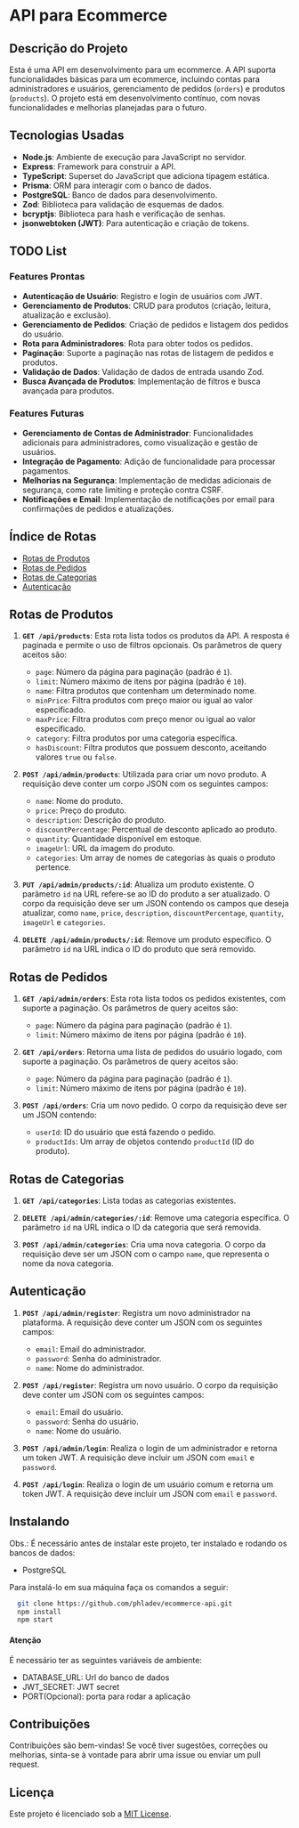 # API para Ecommerce

## Descrição do Projeto

Esta é uma API em desenvolvimento para um ecommerce. A API suporta funcionalidades básicas para um ecommerce, incluindo contas para administradores e usuários, gerenciamento de pedidos (`orders`) e produtos (`products`). O projeto está em desenvolvimento contínuo, com novas funcionalidades e melhorias planejadas para o futuro.

## Tecnologias Usadas

- **Node.js**: Ambiente de execução para JavaScript no servidor.
- **Express**: Framework para construir a API.
- **TypeScript**: Superset do JavaScript que adiciona tipagem estática.
- **Prisma**: ORM para interagir com o banco de dados.
- **PostgreSQL**: Banco de dados para desenvolvimento.
- **Zod**: Biblioteca para validação de esquemas de dados.
- **bcryptjs**: Biblioteca para hash e verificação de senhas.
- **jsonwebtoken (JWT)**: Para autenticação e criação de tokens.

## TODO List

### Features Prontas

- **Autenticação de Usuário**: Registro e login de usuários com JWT.
- **Gerenciamento de Produtos**: CRUD para produtos (criação, leitura, atualização e exclusão).
- **Gerenciamento de Pedidos**: Criação de pedidos e listagem dos pedidos do usuário.
- **Rota para Administradores**: Rota para obter todos os pedidos.
- **Paginação**: Suporte a paginação nas rotas de listagem de pedidos e produtos.
- **Validação de Dados**: Validação de dados de entrada usando Zod.
- **Busca Avançada de Produtos**: Implementação de filtros e busca avançada para produtos.

### Features Futuras

- **Gerenciamento de Contas de Administrador**: Funcionalidades adicionais para administradores, como visualização e gestão de usuários.
- **Integração de Pagamento**: Adição de funcionalidade para processar pagamentos.
- **Melhorias na Segurança**: Implementação de medidas adicionais de segurança, como rate limiting e proteção contra CSRF.
- **Notificações e Email**: Implementação de notificações por email para confirmações de pedidos e atualizações.

## Índice de Rotas

- [Rotas de Produtos](#rotas-de-produtos)
- [Rotas de Pedidos](#rotas-de-pedidos)
- [Rotas de Categorias](#rotas-de-categorias)
- [Autenticação](#autenticação)

## Rotas de Produtos

1. **`GET /api/products`**: Esta rota lista todos os produtos da API. A resposta é paginada e permite o uso de filtros opcionais. Os parâmetros de query aceitos são:

   -   `page`: Número da página para paginação (padrão é `1`).
   -   `limit`: Número máximo de itens por página (padrão é `10`).
   -   `name`: Filtra produtos que contenham um determinado nome.
   -   `minPrice`: Filtra produtos com preço maior ou igual ao valor especificado.
   -   `maxPrice`: Filtra produtos com preço menor ou igual ao valor especificado.
   -   `category`: Filtra produtos por uma categoria específica.
   -   `hasDiscount`: Filtra produtos que possuem desconto, aceitando valores `true` ou `false`.

2. **`POST /api/admin/products`**: Utilizada para criar um novo produto. A requisição deve conter um corpo JSON com os seguintes campos:

   -   `name`: Nome do produto.
   -   `price`: Preço do produto.
   -   `description`: Descrição do produto.
   -   `discountPercentage`: Percentual de desconto aplicado ao produto.
   -   `quantity`: Quantidade disponível em estoque.
   -   `imageUrl`: URL da imagem do produto.
   -   `categories`: Um array de nomes de categorias às quais o produto pertence.

3. **`PUT /api/admin/products/:id`**: Atualiza um produto existente. O parâmetro `id` na URL refere-se ao ID do produto a ser atualizado. O corpo da requisição deve ser um JSON contendo os campos que deseja atualizar, como `name`, `price`, `description`, `discountPercentage`, `quantity`, `imageUrl` e `categories`.

4. **`DELETE /api/admin/products/:id`**: Remove um produto específico. O parâmetro `id` na URL indica o ID do produto que será removido.

## Rotas de Pedidos

1. **`GET /api/admin/orders`**: Esta rota lista todos os pedidos existentes, com suporte a paginação. Os parâmetros de query aceitos são:

   -   `page`: Número da página para paginação (padrão é `1`).
   -   `limit`: Número máximo de itens por página (padrão é `10`).

2. **`GET /api/orders`**: Retorna uma lista de pedidos do usuário logado, com suporte a paginação. Os parâmetros de query aceitos são:

   -   `page`: Número da página para paginação (padrão é `1`).
   -   `limit`: Número máximo de itens por página (padrão é `10`). 
   
3. **`POST /api/orders`**: Cria um novo pedido. O corpo da requisição deve ser um JSON contendo:

   -   `userId`: ID do usuário que está fazendo o pedido.
   -   `productIds`: Um array de objetos contendo `productId` (ID do produto).

## Rotas de Categorias

1. **`GET /api/categories`**: Lista todas as categorias existentes.

2. **`DELETE /api/admin/categories/:id`**: Remove uma categoria específica. O parâmetro `id` na URL indica o ID da categoria que será removida.

3. **`POST /api/admin/categories`**: Cria uma nova categoria. O corpo da requisição deve ser um JSON com o campo `name`, que representa o nome da nova categoria.

## Autenticação

1. **`POST /api/admin/register`**: Registra um novo administrador na plataforma. A requisição deve conter um JSON com os seguintes campos:

   -   `email`: Email do administrador.
   -   `password`: Senha do administrador.
   -   `name`: Nome do administrador.

2. **`POST /api/register`**: Registra um novo usuário. O corpo da requisição deve conter um JSON com os seguintes campos:

   -   `email`: Email do usuário.
   -   `password`: Senha do usuário.
   -   `name`: Nome do usuário.

3. **`POST /api/admin/login`**: Realiza o login de um administrador e retorna um token JWT. A requisição deve incluir um JSON com `email` e `password`.

4. **`POST /api/login`**: Realiza o login de um usuário comum e retorna um token JWT. A requisição deve incluir um JSON com `email` e `password`.

## Instalando

Obs.: É necessário antes de instalar este projeto, ter instalado e rodando os bancos de dados: 
* PostgreSQL

Para instalá-lo em sua máquina faça os comandos a seguir:

``` bash
  git clone https://github.com/phladev/ecommerce-api.git
  npm install
  npm start
```

#### Atenção

É necessário ter as seguintes variáveis de ambiente: 
  - DATABASE_URL: Url do banco de dados
  - JWT_SECRET: JWT secret
  - PORT(Opcional): porta para rodar a aplicação

## Contribuições

Contribuições são bem-vindas! Se você tiver sugestões, correções ou melhorias, sinta-se à vontade para abrir uma issue ou enviar um pull request.

## Licença

Este projeto é licenciado sob a [MIT License](LICENSE).
